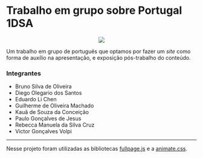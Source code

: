 <h1>Trabalho em grupo sobre Portugal 1DSA</h1>

<p align="center">
  <img src="https://user-images.githubusercontent.com/68453992/198856247-4dc28fd8-609c-43d1-95d9-290c700030e0.gif">
</p>
<p>Um trabalho em grupo de português que optamos por fazer um <i>site</i> como forma de auxílio na apresentação, e exposição pós-trabalho do conteúdo.</p>

<h3>Integrantes</h3>
<ul>
  <li>Bruno Silva de Oliveira</li>
  <li>Diego Olegario dos Santos</li>
  <li>Eduardo Li Chen</li>
  <li>Guilherme de Oliveira Machado</li>
  <li>Kauã de Souza da Conceição</li>
  <li>Paulo Gonçalves de Jesus</li>
  <li>Rebecca Manuela da Silva Cruz</li>
  <li>Victor Gonçalves Volpi</li>
</ul>
<hr>
<p>
  Nesse projeto foram utilizadas as bibliotecas <a href="https://alvarotrigo.com/fullPage/">fullpage.js</a> e a <a href="https://animate.style/">animate.css</a>.
</p>
